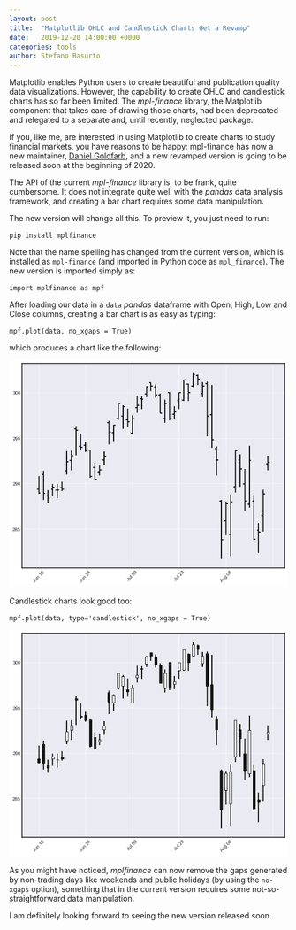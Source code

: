 ```yaml
---
layout: post
title:  "Matplotlib OHLC and Candlestick Charts Get a Revamp"
date:   2019-12-20 14:00:00 +0000
categories: tools
author: Stefano Basurto
---
```


Matplotlib enables Python users to create beautiful and publication quality data visualizations. However, the capability to create OHLC and candlestick charts has so far been limited. The *mpl-finance* library, the Matplotlib component that takes care of drawing those charts, had been deprecated and relegated to a separate and, until recently, neglected package.

If you, like me, are interested in using Matplotlib to create charts to study financial markets, you have reasons to be happy: mpl-finance has now a new maintainer, [Daniel Goldfarb](https://github.com/DanielGoldfarb), and a new revamped version is going to be released soon at the beginning of 2020.

The API of the current *mpl-finance* library is, to be frank, quite cumbersome. It does not integrate quite well with the *pandas* data analysis framework, and creating a bar chart requires some data manipulation.

The new version will change all this. To preview it, you just need to run:
```
pip install mplfinance
```
Note that the name spelling has changed from the current version, which is installed as `mpl-finance` (and imported in Python code as `mpl_finance`). The new version is imported simply as:
```
import mplfinance as mpf
```

After loading our data in a `data` *pandas* dataframe with Open, High, Low and Close columns, creating a bar chart is as easy as typing:
```
mpf.plot(data, no_xgaps = True)
```

which produces a chart like the following:

![bar chart](/assets/images/t-fig01.png)

Candlestick charts look good too:
```
mpf.plot(data, type='candlestick', no_xgaps = True)
```

![candlestick chart](/assets/images/t-fig02.png)

As you might have noticed, *mplfinance* can now remove the gaps generated by non-trading days like weekends and public holidays (by using the `no-xgaps` option), something that in the current version requires some not-so-straightforward data manipulation.

I am definitely looking forward to seeing the new version released soon.
